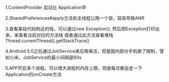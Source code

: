 1.ContentProvider 启动比 Application早

2.SharedPreferences#apply方法和主线程公用一个锁，容易导致ANR

3.查看某段代码附近的栈，可以通过new Exception(), 然后把Exception打印出来，来查看当前对应的方法栈
  或者通过此方法查看堆栈Thread.currentThread().getStackTrace()

4.Android 5.0之后通过JobService来应用保活，但是国内部分手机做了限制，譬如小米，JobService的最小间隔是60s

5.APP开启多个进程，可以增大进程的内存上限，但是每次都会走一下Application的onCreate方法

